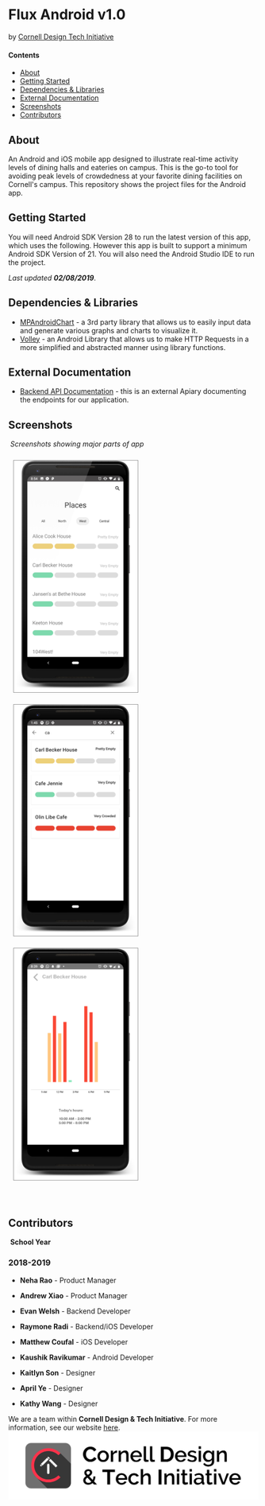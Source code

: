 # Flux Android v1.0

by [Cornell Design Tech Initiative](https://www.cornelldti.org/)

#### Contents
  - [About](#about)
  - [Getting Started](#getting-started)
  - [Dependencies & Libraries](#dependencies--libraries)
  - [External Documentation](#external-documentation)
  - [Screenshots](#screenshots)
  - [Contributors](#contributors)
​
## About
An Android and iOS mobile app designed to illustrate real-time activity levels of dining halls and eateries on campus. This is the go-to tool for avoiding peak levels of crowdedness at your favorite dining facilities on Cornell's campus. This repository shows the project files for the Android app.
​
## Getting Started
You will need Android SDK Version 28 to run the latest version of this app, which uses the following. However this app is built to support a minimum Android SDK Version of 21. You will also need the Android Studio IDE to run the project.

_Last updated **02/08/2019**_.
​
## Dependencies & Libraries
 * [MPAndroidChart](https://github.com/PhilJay/MPAndroidChart) - a 3rd party library that allows us to easily input data and generate various graphs and charts to visualize it. 
 * [Volley](https://developer.android.com/training/volley/) - an Android Library that allows us to make HTTP Requests in a more simplified and abstracted manner using library functions.
​
## External Documentation
* [Backend API Documentation](https://campusdensity.docs.apiary.io/) - this is an external Apiary documenting the endpoints for our application.
​
## Screenshots
​
_Screenshots showing major parts of app_
​

<img src="https://raw.githubusercontent.com/cornell-dti/campus-density-android/master/app-screenshots/screenshot1.png" width="250px" style="margin: 10px; border: 1px rgba(0,0,0,0.4) solid;"> <img src="https://raw.githubusercontent.com/cornell-dti/campus-density-android/master/app-screenshots/screenshot3.png" width="250px" style="margin: 10px; border: 1px rgba(0,0,0,0.4) solid;"> <img src="https://raw.githubusercontent.com/cornell-dti/campus-density-android/master/app-screenshots/screenshot2.png" width="250px" style="margin: 10px; border: 1px rgba(0,0,0,0.4) solid;">

​
## Contributors
​
**School Year**
### **2018-2019**

 * **Neha Rao** - Product Manager
 * **Andrew Xiao** - Product Manager
 
 * **Evan Welsh** - Backend Developer
 * **Raymone Radi** - Backend/iOS Developer
 * **Matthew Coufal** - iOS Developer
 * **Kaushik Ravikumar** - Android Developer
 
 * **Kaitlyn Son** - Designer
 * **April Ye** - Designer
 * **Kathy Wang** - Designer
​

We are a team within **Cornell Design & Tech Initiative**. For more information, see our website [here](https://cornelldti.org/).
<img src="https://raw.githubusercontent.com/cornell-dti/design/master/Branding/Wordmark/Dark%20Text/Transparent/Wordmark-Dark%20Text-Transparent%403x.png">
​
